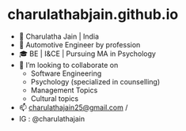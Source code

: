 # charulathabjain.github.io
- 👋 Charulatha Jain | India 
- 🚗 Automotive Engineer by profession
- 🎓 BE | I&CE | Pursuing MA in Psychology
- 💞️ I’m looking to collaborate on 
  - Software Engineering
  - Psychology (specialized in counselling)
  - Management Topics
  - Cultural topics
- 📫 charulathajain25@gmail.com /
- IG : @charulathajain

